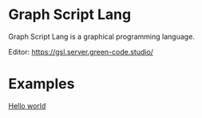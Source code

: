 Graph Script Lang
=================

Graph Script Lang is a graphical programming language.


Editor: https://gsl.server.green-code.studio/

Examples
=======

[Hello world](https://gsl.server.green-code.studio/?file=)